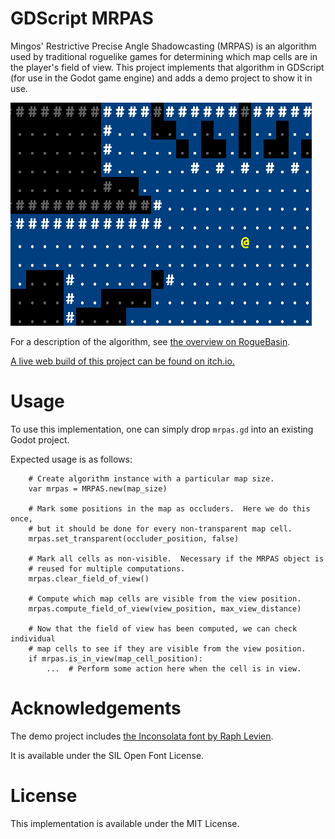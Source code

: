 # GDScript MRPAS

Mingos' Restrictive Precise Angle Shadowcasting (MRPAS) is an algorithm
used by traditional roguelike games for determining which map cells
are in the player's field of view.  This project implements that algorithm
in GDScript (for use in the Godot game engine) and adds a demo project
to show it in use.

![screenshot](screenshot/screenshot.png)

For a description of the algorithm, see
[the overview on RogueBasin](http://www.roguebasin.com/index.php?title=Restrictive_Precise_Angle_Shadowcasting).

[A live web build of this project can be found on itch.io.](https://mkimball.itch.io/godot-mrpas-demo)

# Usage

To use this implementation, one can simply drop `mrpas.gd` into an existing
Godot project.

Expected usage is as follows:

```
    # Create algorithm instance with a particular map size.
    var mrpas = MRPAS.new(map_size)

    # Mark some positions in the map as occluders.  Here we do this once,
    # but it should be done for every non-transparent map cell. 
    mrpas.set_transparent(occluder_position, false)

    # Mark all cells as non-visible.  Necessary if the MRPAS object is
    # reused for multiple computations.
    mrpas.clear_field_of_view()

    # Compute which map cells are visible from the view position.
    mrpas.compute_field_of_view(view_position, max_view_distance)

    # Now that the field of view has been computed, we can check individual
    # map cells to see if they are visible from the view position.
    if mrpas.is_in_view(map_cell_position):
        ...  # Perform some action here when the cell is in view.
```

# Acknowledgements

The demo project includes
[the Inconsolata font by Raph Levien](https://levien.com/type/myfonts/inconsolata.html).

It is available under the SIL Open Font License.

# License

This implementation is available under the MIT License.
